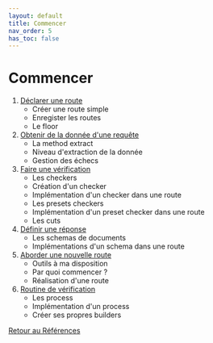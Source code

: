 ```yaml
---
layout: default
title: Commencer
nav_order: 5
has_toc: false
---
```


# Commencer

1. [Déclarer une route](./declare-route)
    - Créer une route simple
    - Enregister les routes
    - Le floor
2. [Obtenir de la donnée d'une requête](./getting-data-from-request)
    - La method extract
    - Niveau d'extraction de la donnée
    - Gestion des échecs
3. [Faire une vérification](./do-check)
    - Les checkers
    - Création d'un checker
    - Implémentation d'un checker dans une route
    - Les presets checkers
    - Implémentation d'un preset checker dans une route
    - Les cuts
4. [Définir une réponse](./define-response)
    - Les schemas de documents
    - Implémentations d'un schema dans une route
5. [Aborder une nouvelle route](./how-to-approach-new-road)
    - Outils à ma disposition
    - Par quoi commencer ?
    - Réalisation d'une route
6. [Routine de vérification](./verification-routine)
    - Les process
    - Implémentation d'un process
    - Créer ses propres builders

[Retour au Références](..)
